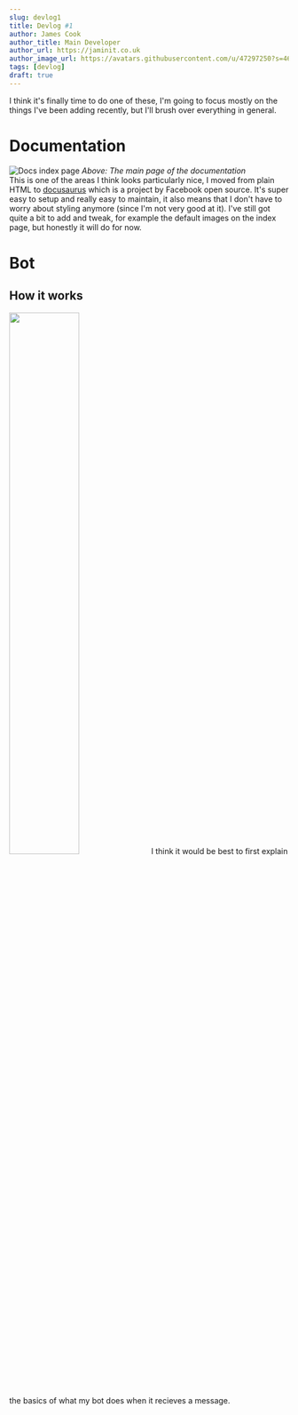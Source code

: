 ```yaml
---
slug: devlog1
title: Devlog #1
author: James Cook
author_title: Main Developer
author_url: https://jaminit.co.uk
author_image_url: https://avatars.githubusercontent.com/u/47297250?s=460&u=2ea362e14c23663216ac15d21bee8ce0391075fc&v=4
tags: [devlog]
draft: true
---
```

I think it's finally time to do one of these, I'm going to focus mostly on the things I've been adding recently, but I'll brush over everything in general.
<!--truncate-->
# Documentation
![Docs index page](/img/docsIndexPage.png)
*Above: The main page of the documentation*  
This is one of the areas I think looks particularly nice, I moved from plain HTML to [docusaurus](https://docusaurus.io/) which is a project by Facebook open source. It's super easy to setup and really easy to maintain, it also means that I don't have to worry about styling anymore (since I'm not very good at it). I've still got quite a bit to add and tweak, for example the default images on the index page, but honestly it will do for now.
# Bot
## How it works
<img src="/img/BasicBotFlowchart.svg" width="50%"></img>
I think it would be best to first explain the basics of what my bot does when it recieves a message.